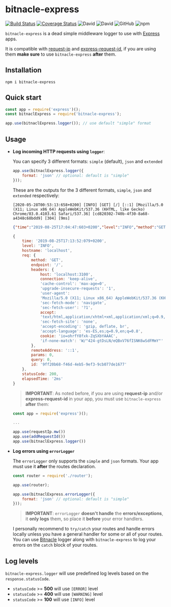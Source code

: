 # bitnacle-express

[![Build Status](https://travis-ci.org/daviddelpuerto/bitnacle-express.svg?branch=master)](https://travis-ci.org/daviddelpuerto/bitnacle-express)
[![Coverage Status](https://coveralls.io/repos/github/daviddelpuerto/bitnacle-express/badge.svg?branch=master)](https://coveralls.io/github/daviddelpuerto/bitnacle-express?branch=master)
![David](https://img.shields.io/david/daviddelpuerto/bitnacle-express)
![David](https://img.shields.io/david/dev/daviddelpuerto/bitnacle-express)
![GitHub](https://img.shields.io/github/license/daviddelpuerto/bitnacle-express)
![npm](https://img.shields.io/npm/v/bitnacle-express)

```bitnacle-express``` is a dead simple middleware logger to use with [Express](https://www.npmjs.com/package/express) apps.

It is compatible with [request-ip](https://www.npmjs.com/package/request-ip) and [express-request-id](https://www.npmjs.com/package/express-request-id), if you are using them **make sure** to use ```bitnacle-express``` **after** them.

## Installation

```
npm i bitnacle-express
```

## Quick start

```javascript
const app = require('express')();
const bitnaclExpress = require('bitnacle-express');

app.use(bitnaclExpress.logger()); // use default "simple" format 
```

## Usage

- **Log incoming HTTP requests using ```logger```**:

    You can specify 3 different formats: ```simple``` (default), ```json``` and ```extended```
    ```javascript
    app.use(bitnaclExpress.logger({
        format: 'json' // optional: default is "simple"
    }));  
    ```

    These are the outputs for the 3 different formats, ```simple```, ```json``` and ```extended``` respectively:

    ```
    [2020-05-28T00:53:13:658+0200] [INFO] [GET] [/] [::1] [Mozilla/5.0 (X11; Linux x86_64) AppleWebKit/537.36 (KHTML, like Gecko) Chrome/83.0.4103.61 Safari/537.36] [cd820302-740b-4f30-8a68-a4348c68bdd9] [304] [9ms]
    ```

    ```json
    {"time":"2019-08-25T17:04:47:603+0200","level":"INFO","method":"GET","endpoint":"/","remoteAddress":"::1","id":"6c09133d-ffa3-4ad3-af3b-8e5c78ee73ad","statusCode":304,"elapsedTime":"18ms"}
    ```

    ```javascript
    { 
        time: '2019-08-25T17:13:52:079+0200',
        level: 'INFO',
        hostname: 'localhost',
        req: { 
            method: 'GET',
            endpoint: '/',
            headers: { 
                host: 'localhost:3100',
                connection: 'keep-alive',
                'cache-control': 'max-age=0',
                'upgrade-insecure-requests': '1',
                'user-agent':
                'Mozilla/5.0 (X11; Linux x86_64) AppleWebKit/537.36 (KHTML, like Gecko) Chrome/76.0.3809.100 Safari/537.36',
                'sec-fetch-mode': 'navigate',
                'sec-fetch-user': '?1',
                accept:
                'text/html,application/xhtml+xml,application/xml;q=0.9,image/webp,image/apng,*/*;q=0.8,application/signed-exchange;v=b3',
                'sec-fetch-site': 'none',
                'accept-encoding': 'gzip, deflate, br',
                'accept-language': 'es-ES,es;q=0.9,en;q=0.8',
                cookie: 'io=ohrfY8fxk-ZqSXbYAAAC',
                'if-none-match': 'W/"424-gtDsLN/eQBxV76fISNK6wSdFMmY"' 
            },
            remoteAddress: '::1',
            params: 0,
            query: 0,
            id: '9ff20b68-f46d-4eb5-9ef3-9cb077de1677' 
        },
        statusCode: 200,
        elapsedTime: '2ms' 
    }
    ```

    > **IMPORTANT**: As noted before, if you are using **request-ip** and/or **express-request-id** in your app, you must use ```bitnacle-express``` **after** them:

    ```javascript
    const app = require('express')();

    ... 

    app.use(requestIp.mw())
    app.use(addRequestId())
    app.use(bitnaclExpress.logger())
    ```

- **Log errors using ```errorLogger```**

    The ```errorLogger``` only supports the ```simple``` and ```json``` formats. Your app must use it **after** the routes declaration.

    ```javascript
    const router = require('./router');

    app.use(router);

    app.use(bitnaclExpress.errorLogger({
        format: 'json' // optional: default is "simple"
    }));
    ```

    > **IMPORTANT**: ```errorLogger``` **doesn't handle** the **errors/exceptions**, it **only logs** them, so place it **before** your error handlers.

    I personally recommend to ```try/catch``` your routes and handle errors locally unless you have a general handler for some or all of your routes. You can use [Bitnacle](https://www.npmjs.com/package/bitnacle) logger along with ```bitnacle-express``` to log your errors on the ```catch``` block of your routes.

## Log levels

```bitnacle-express.logger``` will use predefined log levels based on the ```response.statusCode```.

- ```statusCode``` >= **500** will use ```[ERROR]``` level
- ```statusCode``` >= **400** will use ```[WARNING]``` level
- ```statusCode``` >= **100** will use ```[INFO]``` level